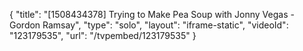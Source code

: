 {
    "title": "[1508434378] Trying to Make Pea Soup with Jonny Vegas - Gordon Ramsay",
    "type": "solo",
    "layout": "iframe-static",
    "videoId": "123179535",
    "url": "\/tvpembed\/123179535"
}